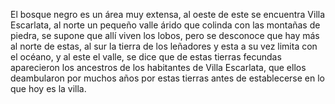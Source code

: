 El bosque negro es un área muy extensa, al oeste de este se encuentra Villa Escarlata, al norte un pequeño valle árido que colinda con las montañas de piedra, se supone que allí viven los lobos, pero se desconoce que hay más al norte de estas, al sur la tierra de los leñadores y esta a su vez limita con el océano, y al este el valle, se dice que de estas tierras fecundas aparecieron los ancestros de los habitantes de Villa Escarlata, que ellos deambularon por muchos años por estas tierras antes de establecerse en lo que hoy es la villa.
